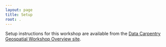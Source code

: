 ```yaml
---
layout: page
title: Setup
root: .
---
```


Setup instructions for this workshop are available from the [Data Carpentry Geospatial Workshop Overview site](https://datacarpentry.org/geospatial-workshop/setup.html).
